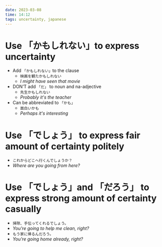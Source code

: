 ```yaml
---
date: 2023-03-08
time: 14:12
tags: uncertainty, japanese
---
```


# Use 「かもしれない」to express uncertainty

-   Add `「かもしれない」`to the clause
    -   `映画を観たかもしれない`
    -   _I might have seen that movie_
-   DON’T add `「だ」` to noun and na-adjective
    -   `先生かもしれない`
    -   _Probably it's the teacher_
-   Can be abbreviated to `「かも」`
    -   `面白いかも`
    -   _Perhaps it's interesting_

# Use 「でしょう」 to express fair amount of certainty politely

-   `これからどこへ行くんでしょうか？`
-   _Where are you going from here?_

# Use 「でしょう」and 「だろう」 to express strong amount of certainty casually

-   `掃除、手伝ってくれるでしょう。`
-   _You're going to help me clean, right?_
-   `もう家に帰るんだろう。`
-   _You're going home already, right?_